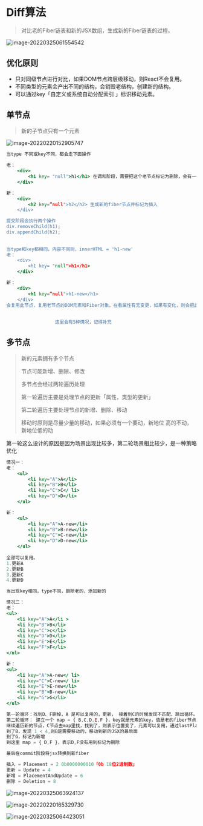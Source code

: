 # Diff算法

> 对比老的Fiber链表和新的JSX数组，生成新的Fiber链表的过程。

![image-20220325061554542](images/image-20220325061554542.png)

## 优化原则

- 只对同级节点进行对比，如果DOM节点跨层级移动，则React不会复用。
- 不同类型的元素会产出不同的结构，会销毁老结构，创建新的结构。
- 可以通过key「自定义或系统自动分配索引 」标识移动元素。



## 单节点

> 新的子节点只有一个元素

![image-20220220152905747](images/image-20220220152905747.png)

```jsx
当type 不同或key不同，都会走下面操作
 
老：
	<div> 
		<h1 key= "null">h1</h1> 在调和阶段，需要把这个老节点标记为删除，会有一个alternate属性指向旧的节点，双缓冲结构。
	</div>

新：
	<div>
		<h2 key=”null">h2</h2> 生成新的fiber节点并标记为插入
	</div>

提交阶段会执行两个操作
div.removeChild(h1);
div.appendChild(h2);
  
  
当type和key都相同，内容不同则，innerHTML = 'h1-new'
老：
	<div> 
		<h1 key= "null">h1</h1> 
	</div>

新：
	<div>
		<h1 key=”null">h1-new</h1> 
	</div>  
会复用此节点，复用老节点的DOM元素和Fiber对象，在看属性有无变更，如果有变化，则会把此Fiber节点标记为更新。
                  
                  
                  这里会有5种情况，记得补充
```



## 多节点

> 新的元素拥有多个节点
>
> 节点可能新增、删除、修改
>
> 多节点会经过两轮遍历处理
>
> 第一轮遍历主要是处理节点的更新「属性，类型的更新」
>
> 第二轮遍历主要处理节点的新增、删除、移动
>
> 移动时原则是尽量少量的移动，如果必须有一个要动，新地位 高的不动，新地位低的动

  第一轮这么设计的原因是因为场景出现比较多，第二轮场景相比较少，是一种策略优化

```jsx
情况一：
老：
	<ul>
		<li key="A">A</li>
		<li key="B">B</li>
		<li key="C">C</ li>
		<li key="D">D</li>
	</ul>

新：
	<ul>
		<li key="A">A-new</li> 
		<li key="B">B-new</li>
		<li key="C">C-new</li>
		<li key="D">D-new</li>
	</ul>
	
全部可以复用。
1.更新A
2.更新B
3.更新C
4.更新D

当出现key相同，type不同，删除老的，添加新的

情况二：
老：
<ul>
	<li key="A">A</li >
	<li key="B">B</li> 
	<li key="C">c</li>
	<li key="D">D</li>
	<li key="E">E</li>
	<li key="F">F</li>
</ul>

新：
<ul>
	<li key="A">A-new</ li>
	<li key="C">C-new</ li>
	<li key="E">E-new</li>
	<li key="B">B-new</li> 
	<li key="G">G</li>
</ul>

第一轮循环：找到D、F删掉，A 是可以复用的，更新， 接着到C的时候发现不匹配，跳出循环。
第二轮循环： 建立一个 map = { B,C,D,E,F }，key就是元素的key，值是老的fiber节点
继续遍历新的节点，C节点去map里找，找到了，则表示位置变了，元素可以复用，通过lastPlaceIndex = 0，当发现旧C的index > lastPlaceIndex「2 > 0」,所以C不用动，直接更新就可以了，通过lastPlaceIndex更新为2。到E同样的操作，通过lastPlaceIndex更新为4。
到了B，发现 1 < 4,则B是需要移动的，移动到新的JSX的最后面
到了G，标记为新增
到这里 map = { D,F }，表示D,F没有用到标记为删除

最后在commit阶段将jsx转换到新fiber

插入 = Placement = 2 0b0000000010「0b 18位2进制数」
更新 = Update = 4 
新增 = PlacementAndUpdate = 6
删除 = Deletion = 8 

```

![image-20220325063924137](images/image-20220325063924137.png)



![image-20220220165329730](images/image-20220220165329730.png)

![image-20220325064423051](images/image-20220325064423051.png)
